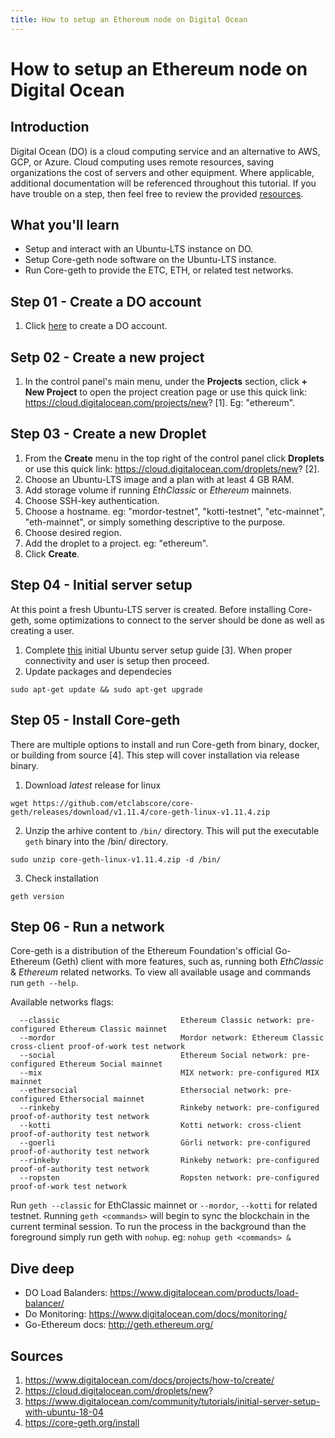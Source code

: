 ```yaml
---
title: How to setup an Ethereum node on Digital Ocean
---
```


# How to setup an Ethereum node on Digital Ocean

## Introduction

Digital Ocean (DO) is a cloud computing service and an alternative to AWS, GCP, or Azure. Cloud computing uses remote resources, saving organizations the cost of servers and other equipment. Where applicable, additional documentation will be referenced throughout this tutorial. If you have trouble on a step, then feel free to review the provided [resources](##resources).

## What you'll learn

- Setup and interact with an Ubuntu-LTS instance on DO.
- Setup Core-geth node software on the Ubuntu-LTS instance.
- Run Core-geth to provide the ETC, ETH, or related test networks.

## Step 01 - Create a DO account

1. Click [here](https://m.do.co/c/0ed3a5faf2f6) to create a DO account.

## Setp 02 - Create a new project

1. In the control panel's main menu, under the __Projects__ section, click __+ New Project__ to open the project creation page or use this quick link: https://cloud.digitalocean.com/projects/new? [1]. Eg: "ethereum".

## Step 03 - Create a new Droplet

1. From the __Create__ menu in the top right of the control panel click __Droplets__ or use this quick link: https://cloud.digitalocean.com/droplets/new? [2].
2. Choose an Ubuntu-LTS image and a plan with at least 4 GB RAM.
3. Add storage volume if running _EthClassic_ or _Ethereum_ mainnets.
4. Choose SSH-key authentication.
5. Choose a hostname. eg: "mordor-testnet", "kotti-testnet", "etc-mainnet", "eth-mainnet", or simply something descriptive to the purpose.
6. Choose desired region.
7. Add the droplet to a project. eg: "ethereum".
8. Click __Create__.

## Step 04 - Initial server setup

At this point a fresh Ubuntu-LTS server is created. Before installing Core-geth, some optimizations to connect to the server should be done as well as creating a user.

1. Complete [this](https://www.digitalocean.com/community/tutorials/initial-server-setup-with-ubuntu-18-04) initial Ubuntu server setup guide [3]. When proper connectivity and user is setup then proceed.
2. Update packages and dependecies
```shell
sudo apt-get update && sudo apt-get upgrade
```

## Step 05 - Install Core-geth

There are multiple options to install and run Core-geth from binary, docker, or building from source [4]. This step will cover installation via release binary.

1. Download _latest_ release for linux
```shell
wget https://github.com/etclabscore/core-geth/releases/download/v1.11.4/core-geth-linux-v1.11.4.zip
```
2. Unzip the arhive content to `/bin/` directory. This will put the executable `geth` binary into the /bin/ directory.
```
sudo unzip core-geth-linux-v1.11.4.zip -d /bin/
```
3. Check installation
```shell
geth version
```

## Step 06 - Run a network

Core-geth is a distribution of the Ethereum Foundation's official Go-Ethereum (Geth) client with more features, such as, running both _EthClassic_ & _Ethereum_ related networks. To view all available usage and commands run `geth --help`.

Available networks flags:

```shell
  --classic                           Ethereum Classic network: pre-configured Ethereum Classic mainnet
  --mordor                            Mordor network: Ethereum Classic cross-client proof-of-work test network
  --social                            Ethereum Social network: pre-configured Ethereum Social mainnet
  --mix                               MIX network: pre-configured MIX mainnet
  --ethersocial                       Ethersocial network: pre-configured Ethersocial mainnet
  --rinkeby                           Rinkeby network: pre-configured proof-of-authority test network
  --kotti                             Kotti network: cross-client proof-of-authority test network
  --goerli                            Görli network: pre-configured proof-of-authority test network
  --rinkeby                           Rinkeby network: pre-configured proof-of-authority test network
  --ropsten                           Ropsten network: pre-configured proof-of-work test network
```

Run `geth --classic` for EthClassic mainnet or `--mordor`, `--kotti` for related testnet. Running `geth <commands>` will begin to sync the blockchain in the current terminal session. To run the process in the background than the foreground simply run geth with `nohup`.  eg: `nohup geth <commands> &`

## Dive deep

- DO Load Balanders: https://www.digitalocean.com/products/load-balancer/
- Do Monitoring: https://www.digitalocean.com/docs/monitoring/
- Go-Ethereum docs: http://geth.ethereum.org/
   
## Sources

1. https://www.digitalocean.com/docs/projects/how-to/create/
2. https://cloud.digitalocean.com/droplets/new?
3. https://www.digitalocean.com/community/tutorials/initial-server-setup-with-ubuntu-18-04 
4. https://core-geth.org/install